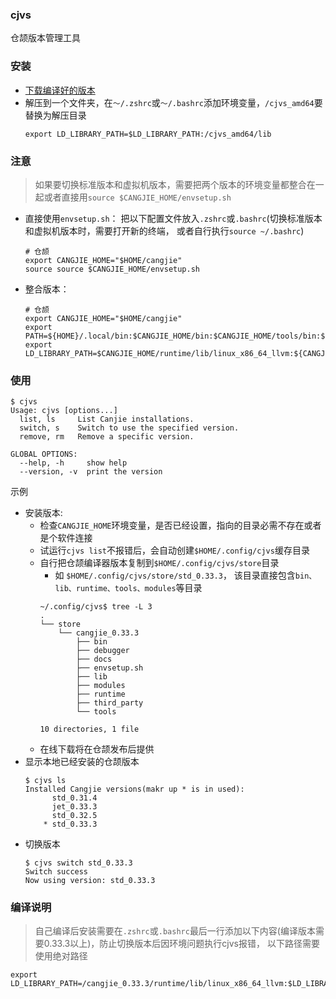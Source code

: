 ### cjvs
仓颉版本管理工具

### 安装
- [下载编译好的版本](https://gitee.com/HW-PLLab/cjvs/releases/latest)
- 解压到一个文件夹，在`～/.zshrc`或`～/.bashrc`添加环境变量，`/cjvs_amd64`要替换为解压目录
    ```shell
    export LD_LIBRARY_PATH=$LD_LIBRARY_PATH:/cjvs_amd64/lib
    ```
### 注意
>如果要切换标准版本和虚拟机版本，需要把两个版本的环境变量都整合在一起或者直接用`source $CANGJIE_HOME/envsetup.sh`
  - 直接使用`envsetup.sh`： 把以下配置文件放入`.zshrc`或`.bashrc`(切换标准版本和虚拟机版本时，需要打开新的终端， 或者自行执行`source ~/.bashrc`)
    ```shell
    # 仓颉
    export CANGJIE_HOME="$HOME/cangjie"
    source source $CANGJIE_HOME/envsetup.sh
    ```
  - 整合版本：
    ```shell
    # 仓颉
    export CANGJIE_HOME="$HOME/cangjie"
    export PATH=${HOME}/.local/bin:$CANGJIE_HOME/bin:$CANGJIE_HOME/tools/bin:$CANGJIE_HOME/debugger/bin:$PATH
    export LD_LIBRARY_PATH=$CANGJIE_HOME/runtime/lib/linux_x86_64_llvm:${CANGJIE_HOME}/lib/linux_x86_64_jet:${CANGJIE_HOME}/debugger/third_party/lldb/lib:$LD_LIBRARY_PATH
    ```

### 使用
```shell
$ cjvs
Usage: cjvs [options...]
  list, ls     List Canjie installations.
  switch, s    Switch to use the specified version.
  remove, rm   Remove a specific version.

GLOBAL OPTIONS:
  --help, -h     show help
  --version, -v  print the version
```

示例
- 安装版本: 
  - 检查`CANGJIE_HOME`环境变量，是否已经设置，指向的目录必需不存在或者是个软件连接
  - 试运行`cjvs list`不报错后，会自动创建`$HOME/.config/cjvs`缓存目录
  - 自行把仓颉编译器版本复制到`$HOME/.config/cjvs/store`目录
    - 如 `$HOME/.config/cjvs/store/std_0.33.3`， 该目录直接包含`bin、lib、runtime、tools、modules`等目录 
    ```shell
    ~/.config/cjvs$ tree -L 3
    .
    └── store
        └── cangjie_0.33.3
            ├── bin
            ├── debugger
            ├── docs
            ├── envsetup.sh
            ├── lib
            ├── modules
            ├── runtime
            ├── third_party
            └── tools

    10 directories, 1 file
    ```
  - 在线下载将在仓颉发布后提供
- 显示本地已经安装的仓颉版本
    ```shell
    $ cjvs ls
    Installed Cangjie versions(makr up * is in used):
    	  std_0.31.4
    	  jet_0.33.3
    	  std_0.32.5
    	* std_0.33.3
    ``` 
- 切换版本
    ```shell
    $ cjvs switch std_0.33.3
    Switch success
    Now using version: std_0.33.3
    ```

### 编译说明
>自己编译后安装需要在`.zshrc`或`.bashrc`最后一行添加以下内容(编译版本需要0.33.3以上)，防止切换版本后因环境问题执行cjvs报错， 以下路径需要使用绝对路径

```shell
export LD_LIBRARY_PATH=/cangjie_0.33.3/runtime/lib/linux_x86_64_llvm:$LD_LIBRARY_PATH
```
